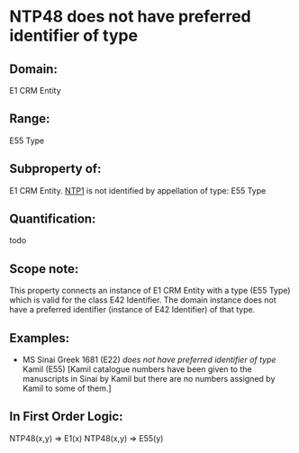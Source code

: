 # NTP48 does not have preferred identifier of type

## Domain: 

E1 CRM Entity

## Range: 

E55 Type

## Subproperty of: 

E1 CRM Entity. [NTP1](#ntp1) is not identified by appellation of type: E55 Type

## Quantification: 

todo

## Scope note: 

This property connects an instance of E1 CRM Entity with a type (E55 Type) which is valid for the class E42 Identifier. The domain instance does not have a preferred identifier (instance of E42 Identifier) of that type.

## Examples: 

* MS Sinai Greek 1681 (E22) _does not have preferred identifier of type_ Kamil (E55) [Kamil catalogue numbers have been given to the manuscripts in Sinai by Kamil but there are no numbers assigned by Kamil to some of them.]

## In First Order Logic: 

NTP48(x,y) ⇒ E1(x)
NTP48(x,y) ⇒ E55(y)

